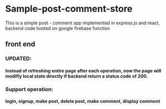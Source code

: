 # Sample-post-comment-store
This is a simple post - comment app implemented in express.js and react, backend code hosted on google firebase function

## front end

### UPDATED: 
#### Instead of refreshing entire page after each operation, now the page will modifly local state directly if backend return a status code of 200.

### Support operation:
#### login, signup, make post, delete post, make comment, display comment
